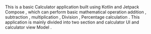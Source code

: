 This is a basic Calculator application built using Kotlin and Jetpack Compose , 
which can perform basic mathematical operation addition , subtraction , multiplication , Division , Percentage calculation .
This application is mainly divided into two section and calculator UI and calculator view Model .
